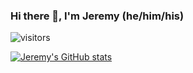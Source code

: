 ### Hi there 👋, I'm Jeremy (he/him/his)


![visitors](https://visitor-badge.glitch.me/badge?page_id=jrmypttrsn)

[![Jeremy's GitHub stats](https://github-readme-stats.vercel.app/api?username=jrmypttrsn)](https://github.com/anuraghazra/github-readme-stats)


<!--
**jrmypttrsn/jrmypttrsn** is a ✨ _special_ ✨ repository because its `README.md` (this file) appears on your GitHub profile.

Here are some ideas to get you started:

- 🔭 I’m currently working on ...
- 🌱 I’m currently learning ...
- 👯 I’m looking to collaborate on ...
- 🤔 I’m looking for help with ...
- 💬 Ask me about ...
- 📫 How to reach me: ...
- 😄 Pronouns: ...
- ⚡ Fun fact: ...
-->
